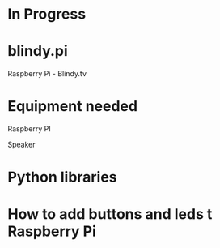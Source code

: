 # In Progress

# blindy.pi
Raspberry Pi - Blindy.tv

# Equipment needed
Raspberry PI

Speaker

# Python libraries

# How to add buttons and leds t Raspberry Pi
